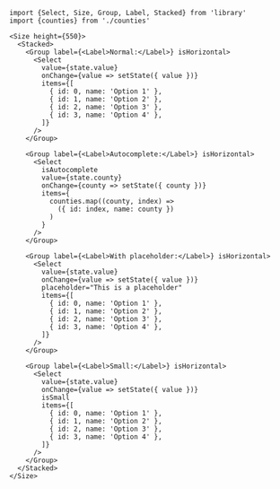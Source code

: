     import {Select, Size, Group, Label, Stacked} from 'library'
    import {counties} from './counties'

    <Size height={550}>
      <Stacked>
        <Group label={<Label>Normal:</Label>} isHorizontal>
          <Select
            value={state.value}
            onChange={value => setState({ value })}
            items={[
              { id: 0, name: 'Option 1' },
              { id: 1, name: 'Option 2' },
              { id: 2, name: 'Option 3' },
              { id: 3, name: 'Option 4' },
            ]}
          />
        </Group>

        <Group label={<Label>Autocomplete:</Label>} isHorizontal>
          <Select
            isAutocomplete
            value={state.county}
            onChange={county => setState({ county })}
            items={
              counties.map((county, index) =>
                ({ id: index, name: county })
              )
            }
          />
        </Group>

        <Group label={<Label>With placeholder:</Label>} isHorizontal>
          <Select
            value={state.value}
            onChange={value => setState({ value })}
            placeholder="This is a placeholder"
            items={[
              { id: 0, name: 'Option 1' },
              { id: 1, name: 'Option 2' },
              { id: 2, name: 'Option 3' },
              { id: 3, name: 'Option 4' },
            ]}
          />
        </Group>

        <Group label={<Label>Small:</Label>} isHorizontal>
          <Select
            value={state.value}
            onChange={value => setState({ value })}
            isSmall
            items={[
              { id: 0, name: 'Option 1' },
              { id: 1, name: 'Option 2' },
              { id: 2, name: 'Option 3' },
              { id: 3, name: 'Option 4' },
            ]}
          />
        </Group>
      </Stacked>
    </Size>
